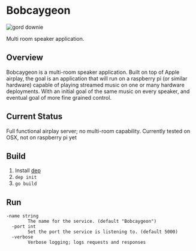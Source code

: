 Bobcaygeon
=========
![gord downie](https://github.com/nstehr/bobcaygeon/blob/master/downie1a.jpg)

Multi room speaker application.

## Overview
Bobcaygeon is a multi-room speaker application.  Built on top of Apple airplay, the goal is an application that will run on a raspberry pi (or similar hardware) capable of playing streamed music on one or many hardware deployments.  With an initial goal of the same music on every speaker, and eventual goal of more fine grained control.

## Current Status
Full functional airplay server; no multi-room capability.
Currently tested on OSX, not on raspberry pi yet

## Build
1. Install [dep](https://github.com/golang/dep)
2. `dep init`
3. `go build`

## Run
```
-name string
        The name for the service. (default "Bobcaygeon")
  -port int
        Set the port the service is listening to. (default 5000)
  -verbose
        Verbose logging; logs requests and responses
```
